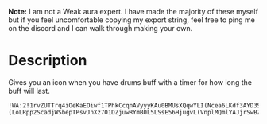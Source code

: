 **Note:** I am not a Weak aura expert. I have made the majority of these myself but if you feel uncomfortable copying my export string, feel free to ping me on the discord and I can walk through making your own.

# Description

Gives you an icon when you have drums buff with a timer for how long the buff will last.

```
!WA:2!1rvZUTTrq4iOeKaEOiwf1TPhkCcqnAVyyyKAu0BMUsXQqwYLI(Ncea6LKdf3AYD3S7szlFl6uoRhbDT9qHo0Zf(jGqOOpa5fOO(wp5o7sjNK2gEGy(BNVz(2zNATAK3iUr8RE8uAeN1NxiJGAZjf6uUSNqt5mLJCuVKefO373g(3)1FEZn3mJWIq)hWPmD4Un76307QioplMFoRz8ai11KSthRL0bdaP6dwxUq8xD1JeGhPqs261QIqyiW09lssOxmly3D67h03FhpFpR9W9asMo1JrYbLZ0yied0hpVCVMDoO1HDgReqww7ySeluqxmStNysT9aF61FRSixTgpznxIwNbUfmQouKrgbYBX(ajGy71)GMD6eIjXdYtNuWwuUoIvirA6qWVsFFEm8Z35ASTbjJKDe2BidrV(mae7GftK2JGCw6efKLyPNY7H1TIOXQsdPtry9Gbgw9BwT0zoQgsIoBGKxWIF1hlAOHl0bQucYKNur61epYA0(lHlZjyaleCzCgm5w3p5ZfIh(wzyxEgx(D1QvR(RRSUSOC35q)EIp0AeVQ5yQOrhtJ1PU7GQxxHf9ci2A8LZRUV)Hfv0vw))yHsttgvEVshj2hgBtToISWwh)MSOOzAXdBjPxU23xqIrIGSMVV4X)N2seOP5qGqcrudVw)D4JLOl(Y33bJhHx80OaDQeuP444O52OoNlJpwseJpEHW8BRl70uVd970UBZfC3BnBlwPD3Un9cC7573BFV2pBpFXN9(qVs7)76sSqWZex8BaVp9s4rl42tEhUDi2)HzWP)X8bz8ZBjHxuaSOrhC3n3yRVQIVnoMz(T8KJnkM(zEyHwZz9gcsCwFQXChGnqN(r24xYJtmk7E7D1v4W)ZwAj114m1IUFkn6mgOu1TNOFejdQe7qrZRybWfzwqMgMc0bP6x6MXjXhfQXqz6v9YlY0uNPic4WrEirFQxugrPwT03X18SPsaPdJWuP9fIPvkVV8IL7EE6p9j3b)8EZ41mkRIyXODCVKZZRnf37etRwBnvZJgw9c9b9(LNqJ9SleMLiX1d91M5W6EKmrkP(1vxcTmEm4g2FxVMn76DUD8FRcA8SV(lgS926IK9pVRKYm5fsdr0sOdCMqy0QYyBpLMi1TUcikdgwE)(LoLRpp2ScadjWSbepTPsvJnXz701DZjuwRYmB0L5LSsE56HjugvL(VnplMQmlYAJjrSwBZ6Oese8CJU65T7EuW(uvuGPFd2CRXl3nNknBZWq2U8mNYx44Ijx70q590n2CJnBm83p5F(

```